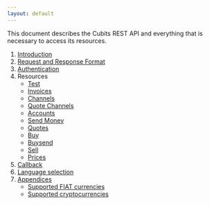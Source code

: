 ```yaml
---
layout: default
---
```

This document describes the Cubits REST API and everything that is necessary to access its resources.

1. [Introduction](introduction)
1. [Request and Response Format](request_response)
1. [Authentication](authentication)
1. Resources
    * [Test](api-v1/test)
    * [Invoices](api-v1/invoices)
    * [Channels](api-v1/channels)
    * [Quote Channels](api-v1/quote_channels)
    * [Accounts](api-v1/accounts)
    * [Send Money](api-v1/send_money)
    * [Quotes](api-v1/quotes)
    * [Buy](api-v1/buy)
    * [Buysend](api-v1/buysend)
    * [Sell](api-v1/sell)
    * [Prices](api-v1/prices)
1. [Callback](callback)
1. [Language selection](language_selection)
1. [Appendices](appendices)
    * [Supported FIAT currencies](appendices#supported_fiat_currencies)
    * [Supported cryptocurrencies](appendices#supported_cryptocurrencies)